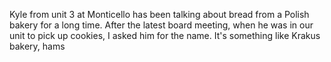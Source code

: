 Kyle from unit 3 at Monticello has been talking about bread from a Polish bakery for a long time.  After the latest board meeting, when he was in our unit to pick up cookies, I asked him for the name.  It's something like Krakus bakery, hams 